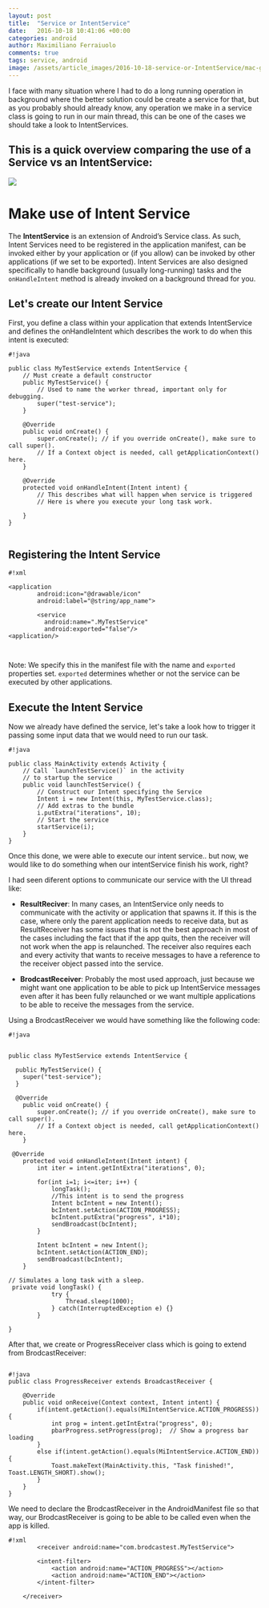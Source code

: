 ```yaml
---
layout: post
title:  "Service or IntentService"
date:   2016-10-18 10:41:06 +00:00
categories: android
author: Maximiliano Ferraiuolo
comments: true
tags: service, android
image: /assets/article_images/2016-10-18-service-or-IntentService/mac-glasses.jpg
---
```



I face with many situation where I had to do a long running operation in background where the better solution could be create a service for that, but as you probably should already know, any operation we make in a service class is going to run in our main thread, this can be one of the cases we should take a look to IntentServices.

## This is a quick overview comparing the use of a Service vs an IntentService:

![](https://dl.dropboxusercontent.com/u/37464129/max/Screen%20Shot%202016-10-18%20at%2014.09.06.png)

# Make use of Intent Service

The **IntentService** is an extension of Android’s Service class. As such, Intent Services need to be registered in the application manifest, can be invoked either by your application or (if you allow) can be invoked by other applications (if we set to be exported). Intent Services are also designed specifically to handle background (usually long-running) tasks and the `onHandleIntent` method is already invoked on a background thread for you.

## Let's create our Intent Service

First, you define a class within your application that extends IntentService and defines the onHandleIntent which describes the work to do when this intent is executed:



```
#!java

public class MyTestService extends IntentService {
    // Must create a default constructor
    public MyTestService() {
        // Used to name the worker thread, important only for debugging.
        super("test-service");
    }

    @Override
    public void onCreate() {
        super.onCreate(); // if you override onCreate(), make sure to call super().
        // If a Context object is needed, call getApplicationContext() here.
    }

    @Override
    protected void onHandleIntent(Intent intent) {
        // This describes what will happen when service is triggered
        // Here is where you execute your long task work.

    }
}


```

## Registering the Intent Service


```
#!xml

<application
        android:icon="@drawable/icon"
        android:label="@string/app_name">

        <service
          android:name=".MyTestService"
          android:exported="false"/>
<application/>



```

Note: We specify this in the manifest file with the name and `exported` properties set. `exported` determines whether or not the service can be executed by other applications.


## Execute the Intent Service

Now we already have defined the service, let's take a look how to trigger it passing some input data that we would need to run our task.


```
#!java

public class MainActivity extends Activity { 
    // Call `launchTestService()` in the activity
    // to startup the service
    public void launchTestService() {
        // Construct our Intent specifying the Service
        Intent i = new Intent(this, MyTestService.class);
        // Add extras to the bundle
        i.putExtra("iterations", 10);
        // Start the service
        startService(i);
    }
}
```

Once this done, we were able to execute our intent service.. but now, we would like to do something when our intentService finish his work, right?

I had seen diferent options to communicate our service with the UI thread like:

* **ResultReciver**: In many cases, an IntentService only needs to communicate with the activity or application that spawns it. If this is the case, where only the parent application needs to receive data, but as ResultReceiver has some issues that is not the best approach in most of the cases including the fact that if the app quits, then the receiver will not work when the app is relaunched. The receiver also requires each and every activity that wants to receive messages to have a reference to the receiver object passed into the service.

* **BrodcastReceiver**: Probably the most used approach, just because we might want one application to be able to pick up IntentService messages even after it has been fully relaunched or we want multiple applications to be able to receive the messages from the service.

Using a BrodcastReceiver we would have something like the following code:


```
#!java


public class MyTestService extends IntentService {

  public MyTestService() {
    super("test-service");
  }

  @Override
    public void onCreate() {
        super.onCreate(); // if you override onCreate(), make sure to call super().
        // If a Context object is needed, call getApplicationContext() here.
    }

 @Override
    protected void onHandleIntent(Intent intent) {
        int iter = intent.getIntExtra("iterations", 0);
 
        for(int i=1; i<=iter; i++) {
            longTask();
            //This intent is to send the progress
            Intent bcIntent = new Intent();
            bcIntent.setAction(ACTION_PROGRESS);
            bcIntent.putExtra("progress", i*10);
            sendBroadcast(bcIntent);
        }
 
        Intent bcIntent = new Intent();
        bcIntent.setAction(ACTION_END);
        sendBroadcast(bcIntent);
    }

// Simulates a long task with a sleep.
 private void longTask() {
            try {
                Thread.sleep(1000);
            } catch(InterruptedException e) {}
        }

}

```

After that, we create or ProgressReceiver class which is going to extend from BrodcastReceiver:


```

#!java
public class ProgressReceiver extends BroadcastReceiver {
 
    @Override
    public void onReceive(Context context, Intent intent) {
        if(intent.getAction().equals(MiIntentService.ACTION_PROGRESS)) {
            int prog = intent.getIntExtra("progress", 0);
            pbarProgress.setProgress(prog);  // Show a progress bar loading
        }
        else if(intent.getAction().equals(MiIntentService.ACTION_END)) {
            Toast.makeText(MainActivity.this, "Task finished!", Toast.LENGTH_SHORT).show();
        }
    }
}

```

We need to declare the BrodcastReceiver in the AndroidManifest file so that way, our BrodcastReceiver is going to be able to be called even when the app is killed.


```
#!xml
        <receiver android:name="com.brodcastest.MyTestService">

        <intent-filter>
            <action android:name="ACTION_PROGRESS"></action>
            <action android:name="ACTION_END"></action>
        </intent-filter>

    </receiver>

```